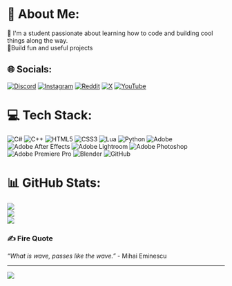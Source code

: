 # 💫 About Me:
👋 I'm a student passionate about learning how to code and building cool things along the way.<br>🌱Build fun and useful projects


## 🌐 Socials:
[![Discord](https://img.shields.io/badge/Discord-%237289DA.svg?logo=discord&logoColor=white)](https://discord.gg/tanasepro) [![Instagram](https://img.shields.io/badge/Instagram-%23E4405F.svg?logo=Instagram&logoColor=white)](https://instagram.com/@tanaseprooo) [![Reddit](https://img.shields.io/badge/Reddit-%23FF4500.svg?logo=Reddit&logoColor=white)](https://reddit.com/user/u/tanaseproo) [![X](https://img.shields.io/badge/X-black.svg?logo=X&logoColor=white)](https://x.com/SaveUsLight) [![YouTube](https://img.shields.io/badge/YouTube-%23FF0000.svg?logo=YouTube&logoColor=white)](https://youtube.com/@@dennisestepro) 

# 💻 Tech Stack:
![C#](https://img.shields.io/badge/c%23-%23239120.svg?style=for-the-badge&logo=csharp&logoColor=white) ![C++](https://img.shields.io/badge/c++-%2300599C.svg?style=for-the-badge&logo=c%2B%2B&logoColor=white) ![HTML5](https://img.shields.io/badge/html5-%23E34F26.svg?style=for-the-badge&logo=html5&logoColor=white) ![CSS3](https://img.shields.io/badge/css3-%231572B6.svg?style=for-the-badge&logo=css3&logoColor=white) ![Lua](https://img.shields.io/badge/lua-%232C2D72.svg?style=for-the-badge&logo=lua&logoColor=white) ![Python](https://img.shields.io/badge/python-3670A0?style=for-the-badge&logo=python&logoColor=ffdd54) ![Adobe](https://img.shields.io/badge/adobe-%23FF0000.svg?style=for-the-badge&logo=adobe&logoColor=white) ![Adobe After Effects](https://img.shields.io/badge/Adobe%20After%20Effects-9999FF.svg?style=for-the-badge&logo=Adobe%20After%20Effects&logoColor=white) ![Adobe Lightroom](https://img.shields.io/badge/Adobe%20Lightroom-31A8FF.svg?style=for-the-badge&logo=Adobe%20Lightroom&logoColor=white) ![Adobe Photoshop](https://img.shields.io/badge/adobe%20photoshop-%2331A8FF.svg?style=for-the-badge&logo=adobe%20photoshop&logoColor=white) ![Adobe Premiere Pro](https://img.shields.io/badge/Adobe%20Premiere%20Pro-9999FF.svg?style=for-the-badge&logo=Adobe%20Premiere%20Pro&logoColor=white) ![Blender](https://img.shields.io/badge/blender-%23F5792A.svg?style=for-the-badge&logo=blender&logoColor=white) ![GitHub](https://img.shields.io/badge/github-%23121011.svg?style=for-the-badge&logo=github&logoColor=white)
# 📊 GitHub Stats:
![](https://github-readme-stats.vercel.app/api?username=tanasepro&theme=dark&hide_border=false&include_all_commits=false&count_private=false)<br/>
![](https://nirzak-streak-stats.vercel.app/?user=tanasepro&theme=dark&hide_border=false)<br/>
![](https://github-readme-stats.vercel.app/api/top-langs/?username=tanasepro&theme=dark&hide_border=false&include_all_commits=false&count_private=false&layout=compact)

### ✍️ Fire Quote  
*“What is wave, passes like the wave.”*  - Mihai Eminescu



---
[![](https://visitcount.itsvg.in/api?id=tanasepro&icon=0&color=0)](https://visitcount.itsvg.in)

<!-- Proudly created with GPRM ( https://gprm.itsvg.in ) -->
